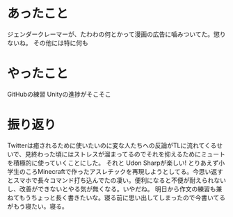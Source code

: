 # あったこと
ジェンダークレーマーが、たわわの何とかって漫画の広告に噛みついてた。懲りないね。
その他には特に何も

# やったこと
GitHubの練習
Unityの進捗がそこそこ

# 振り返り
Twitterは癒されるために使いたいのに変な人たちへの反論がTLに流れてくるせいで、見終わった頃にはストレスが溜まってるのでそれを抑えるためにミュートを積極的に使っていくことにした。
それと Udon Sharpが楽しい! とりあえず小学生のころMinecraftで作ったアスレチックを再現しようとしてる。今思い返すとスマホで長々コマンド打ち込んでたの凄い。便利になると不便が耐えられないし、改善ができないとやる気が無くなる。いやだね。
明日から作文の練習も兼ねてもうちょっと長く書きたいな。寝る前に思い出してしまったので今書いてるがもう寝たい。寝る。
